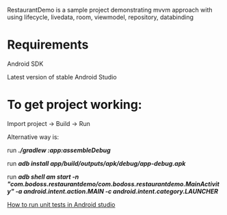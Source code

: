 RestaurantDemo is a sample project demonstrating mvvm approach with using lifecycle, livedata, room, viewmodel, repository, databinding

# Requirements
Android SDK

Latest version of stable Android Studio

# To get project working:
Import project -> Build -> Run

Alternative way is: 
  
  run **_./gradlew :app:assembleDebug_**
  
  run **_adb install app/build/outputs/apk/debug/app-debug.apk_**
  
  run **_adb shell am start -n "com.bodoss.restaurantdemo/com.bodoss.restaurantdemo.MainActivity" -a android.intent.action.MAIN -c android.intent.category.LAUNCHER_**
  
[How to run unit tests in Android studio](https://developer.android.com/training/testing/unit-testing/local-unit-tests#run)

